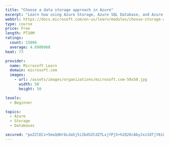 ```yaml
---
title: "Choose a data storage approach in Azure"
excerpt: "Learn how using Azure Storage, Azure SQL Database, and Azure Cosmos DB - or a combination of them - for your business scenario is the best way to get the most performant solution."
webUrl: https://docs.microsoft.com/en-us/learn/modules/choose-storage-approach-in-azure/
type: course
price: Free
length: PT30M
ratings:
  count: 15866
  average: 4.6980968
heat: 73

provider:
  name: Microsoft Learn
  domain: microsoft.com
  images:
    - url: /assets/images/organizations/microsoft.com-50x50.jpg
      width: 50
      height: 50

levels:
  - Beginner

topics:
  - Azure
  - Storage
  - Databases

secured: "poZ2lECz+5mxQdHrbLda5j5iIbdSZCdZTLxjYPj5+h2Q20cAbyJxz1OTjY8iFt0Nw8RgAj3erb3SycuCde3spIhVOA0kOI4K7XHMW7sekGLuBabjP5ENcBlrCWydeGspH4WK7d2nkBwNq/Zd9ISaGxxPJxLQZIGRJM4axUpg6r0YKZiXyhNU9OE9Ok5MpEeo8t5uwcpQ5eS1yF0DoLdxiaHyLBN+EkJATFpruNR2C82BjIOCa6TIYzliQrLwHWPe9AcGe2xeqKvJbYE5afHUYIU1kZauH+ZwWjd63HPbBNJ9nVr/k9fiL5R04GJ5WuwrtSMD2FyQCfp0ZymuUB6zn7dm1xlT/0vaYcEQ+im6kK8eS4tDC0MGNWmFfmDvBHT7DwuAB77GBrGr6ahRc7p/MGsaOM/Mtq6eaYSqiLtAtkD9uzs1suwX8iAjH1RTyUks;WF6umntSRsSaxzjISGV3uA=="
---
```


